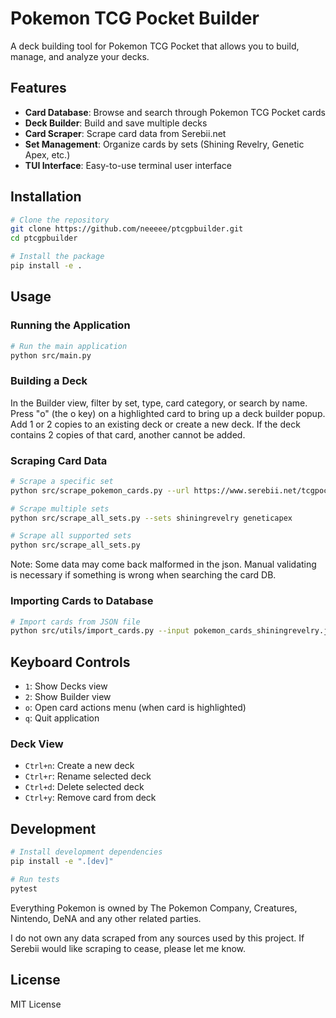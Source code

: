 # Pokemon TCG Pocket Builder

A deck building tool for Pokemon TCG Pocket that allows you to build, manage, and analyze your decks.

## Features

- **Card Database**: Browse and search through Pokemon TCG Pocket cards
- **Deck Builder**: Build and save multiple decks
- **Card Scraper**: Scrape card data from Serebii.net
- **Set Management**: Organize cards by sets (Shining Revelry, Genetic Apex, etc.)
- **TUI Interface**: Easy-to-use terminal user interface

## Installation

```bash
# Clone the repository
git clone https://github.com/neeeee/ptcgpbuilder.git
cd ptcgpbuilder

# Install the package
pip install -e .
```

## Usage

### Running the Application

```bash
# Run the main application
python src/main.py
```

### Building a Deck

In the Builder view, filter by set, type, card category, or search by name. Press "o" (the o key) on a highlighted card to bring up a deck builder popup. Add 1 or 2 copies to an existing deck or create a new deck. If the deck contains 2 copies of that card, another cannot be added.

### Scraping Card Data

```bash
# Scrape a specific set
python src/scrape_pokemon_cards.py --url https://www.serebii.net/tcgpocket/shiningrevelry/

# Scrape multiple sets
python src/scrape_all_sets.py --sets shiningrevelry geneticapex

# Scrape all supported sets
python src/scrape_all_sets.py

```
Note: Some data may come back malformed in the json. Manual validating is necessary if something is wrong when searching the card DB.

### Importing Cards to Database

```bash
# Import cards from JSON file
python src/utils/import_cards.py --input pokemon_cards_shiningrevelry.json
```

## Keyboard Controls

- `1`: Show Decks view
- `2`: Show Builder view
- `o`: Open card actions menu (when card is highlighted)
- `q`: Quit application

### Deck View
- `Ctrl+n`: Create a new deck
- `Ctrl+r`: Rename selected deck
- `Ctrl+d`: Delete selected deck
- `Ctrl+y`: Remove card from deck

## Development

```bash
# Install development dependencies
pip install -e ".[dev]"

# Run tests
pytest
```
Everything Pokemon is owned by The Pokemon Company, Creatures, Nintendo, DeNA and any other related parties.

I do not own any data scraped from any sources used by this project. If Serebii would like scraping to cease, please let me know.

## License

MIT License
